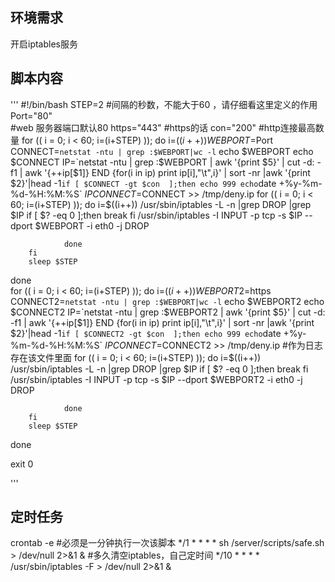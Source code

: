 ## 环境需求

开启iptables服务


## 脚本内容

'''
#!/bin/bash
STEP=2 #间隔的秒数，不能大于60 ，请仔细看这里定义的作用
Port="80"  
#web 服务器端口默认80
https="443"
#https的话
con="200"
#http连接最高数量
for (( i = 0; i < 60; i=(i+STEP) )); do
        i=$((i++))
        WEBPORT=$Port
        CONNECT=`netstat -ntu | grep :$WEBPORT|wc -l`
        echo $WEBPORT
        echo $CONNECT
        IP=`netstat -ntu | grep :$WEBPORT | awk '{print $5}' | cut -d: -f1 | awk '{++ip[$1]} END {for(i in ip) print ip[i],"\t",i}' | sort -nr |awk '{print $2}'|head -1`
        if [ $CONNECT -gt $con  ];then
        echo 999
        echo `date +%y-%m-%d-%H:%M:%S`  $IP CONNECT=$CONNECT >> /tmp/deny.ip
                for  (( i = 0; i < 60; i=(i+STEP) )); do
                        i=$((i++))
                        /usr/sbin/iptables -L -n |grep DROP |grep $IP
                                if [ $? -eq 0 ];then
                                        break
                                fi
                        /usr/sbin/iptables -I INPUT -p tcp -s $IP  --dport $WEBPORT -i eth0 -j DROP

                done
        fi
        sleep $STEP
done  
for (( i = 0; i < 60; i=(i+STEP) )); do
        i=$((i++))
        WEBPORT2=$https
        CONNECT2=`netstat -ntu | grep :$WEBPORT|wc -l`
        echo $WEBPORT2
        echo $CONNECT2
        IP=`netstat -ntu | grep :$WEBPORT2 | awk '{print $5}' | cut -d: -f1 | awk '{++ip[$1]} END {for(i in ip) print ip[i],"\t",i}' | sort -nr |awk '{print $2}'|head -1`
        if [ $CONNECT2 -gt $con  ];then
        echo 999
        echo `date +%y-%m-%d-%H:%M:%S`  $IP CONNECT=$CONNECT2 >> /tmp/deny.ip
        #作为日志存在该文件里面
                for  (( i = 0; i < 60; i=(i+STEP) )); do
                        i=$((i++))
                        /usr/sbin/iptables -L -n |grep DROP |grep $IP
                                if [ $? -eq 0 ];then
                                        break
                                fi
                        /usr/sbin/iptables -I INPUT -p tcp -s $IP  --dport $WEBPORT2 -i eth0 -j DROP

                done
        fi
        sleep $STEP
done

  
exit 0 


'''

## 定时任务 

crontab -e
#必须是一分钟执行一次该脚本
*/1 * * * * sh /server/scripts/safe.sh > /dev/null 2>&1 &
#多久清空iptables，自己定时间
*/10 * * * *   /usr/sbin/iptables -F > /dev/null 2>&1 &



